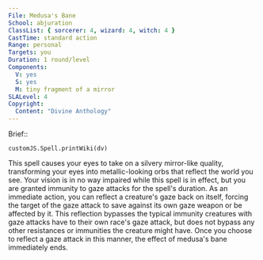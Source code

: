 ```yaml
---
File: Medusa's Bane
School: abjuration
ClassList: { sorcerer: 4, wizard: 4, witch: 4 }
CastTime: standard action
Range: personal
Targets: you
Duration: 1 round/level
Components:
  V: yes
  S: yes
  M: tiny fragment of a mirror
SLALevel: 4
Copyright:
  Content: "Divine Anthology"
---
```

Brief:: 

```dataviewjs
customJS.Spell.printWiki(dv)
```

This spell causes your eyes to take on a silvery mirror-like quality, transforming your eyes into metallic-looking orbs that reflect the world you see. Your vision is in no way impaired while this spell is in effect, but you are granted immunity to gaze attacks for the spell's duration. As an immediate action, you can reflect a creature's gaze back on itself, forcing the target of the gaze attack to save against its own gaze weapon or be affected by it. This reflection bypasses the typical immunity creatures with gaze attacks have to their own race's gaze attack, but does not bypass any other resistances or immunities the creature might have. Once you choose to reflect a gaze attack in this manner, the effect of medusa's bane immediately ends.
